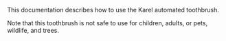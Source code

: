 This documentation describes how to use the Karel automated toothbrush.

Note that this toothbrush is not safe to use for children, adults, or pets, wildlife, and trees.
